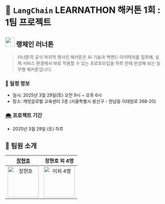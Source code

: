 # 🦜 `LangChain` LEARNATHON 해커톤 1회 : 1팀 프로젝트

## <img src="https://github.com/user-attachments/assets/00d2c1e4-6970-47e8-9904-712e4a4a3c33" width="30px" height="30px"> 랭체인 러너톤
> 러너톤의 공식 마지막 행사인 해커톤은 AI 기술과 백엔드 아키텍처를 접목해, 실제 서비스 환경에서 바로 적용할 수 있는 프로토타입을 하루 만에 완성해 보는 실무형 해커톤입니다.

### 📅 일정 정보
- 일시: 2025년 3월 29일(토) 오전 9시 ~ 오후 6시
- 장소: 캐럿글로벌 교육센터 2층 (서울특별시 용산구 - 한남동 이태원로 268-20)

### 🌨️ 프로젝트 기간
-  2025년 3월 29일 (토) 하루

## 👼 팀원 소개
|  [장현호](https://github.com/hyunolike)|  장현호 외 4명  |  
| :----------: |  :--------:  
| <img src="https://avatars.githubusercontent.com/hyunolike" width=100px alt="장현호"/>| <img src="https://github.com/user-attachments/assets/57cec2e0-c260-490d-9dc3-0bcaf0bc666a" width=100px alt="이외 4명"/>  | 

<!--
## 🤖 프로젝트 소개
-->
